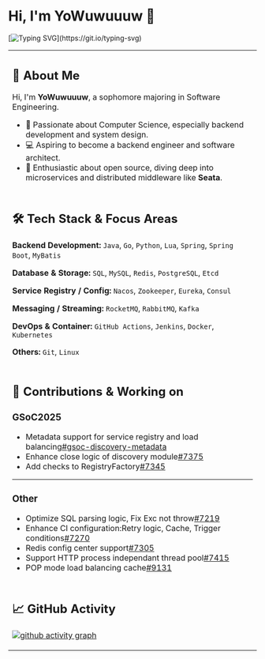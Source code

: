 # Hi, I'm YoWuwuuuw 👋  
[![Typing SVG](https://readme-typing-svg.demolab.com?font=Exo+2&size=22&pause=1000&width=435&lines=Welcome+to+my+GitHub+profile!)](https://git.io/typing-svg)

<table>
<tr><td>
  
## 🙋 About Me

Hi, I'm **YoWuwuuuw**, a sophomore majoring in Software Engineering.

- 🎯 Passionate about Computer Science, especially backend development and system design.  
- 💻 Aspiring to become a backend engineer and software architect.  
- 🚀 Enthusiastic about open source, diving deep into microservices and distributed middleware like **Seata**.

</td></tr>


<tr><td>
  
## 🛠️ Tech Stack & Focus Areas

**Backend Development:** `Java`, `Go`, `Python`, `Lua`, `Spring`, `Spring Boot`, `MyBatis`  

**Database & Storage:** `SQL`, `MySQL`, `Redis`, `PostgreSQL`, `Etcd`

**Service Registry / Config:** `Nacos`, `Zookeeper`, `Eureka`, `Consul`  

**Messaging / Streaming:** `RocketMQ`, `RabbitMQ`, `Kafka`  

**DevOps & Container:** `GitHub Actions`, `Jenkins`, `Docker`, `Kubernetes`  

**Others:** `Git`, `Linux`

</td></tr>


<tr><td>

## 📃 Contributions & Working on
### GSoC2025
- Metadata support for service registry and load balancing[#gsoc-discovery-metadata](https://github.com/YoWuwuuuw/incubator-seata/tree/gsoc-discovery-metadata)
- Enhance close logic of discovery module[#7375](https://github.com/apache/incubator-seata/pull/7375)
- Add checks to RegistryFactory[#7345](https://github.com/apache/incubator-seata/pull/7345)

---

### Other
- Optimize SQL parsing logic, Fix Exc not throw[#7219](https://github.com/apache/incubator-seata/pull/7219)
- Enhance CI configuration:Retry logic, Cache, Trigger conditions[#7270](https://github.com/apache/incubator-seata/pull/7270)  
- Redis config center support[#7305](https://github.com/apache/incubator-seata/pull/7305)
- Support HTTP process independant thread pool[#7415](https://github.com/apache/incubator-seata/pull/7415)
- POP mode load balancing cache[#9131](https://github.com/apache/rocketmq/pull/9131)

</td></tr>

<tr><td>

## 📈 GitHub Activity

[![github activity graph](https://github-readme-activity-graph.vercel.app/graph?username=YoWuwuuuw&bg_color=ffffff&color=9e4c98&line=9992f7&point=1e6794&area=true&hide_border=true)](https://github.com/ashutosh00710/github-readme-activity-graph)

</td></tr>
</table>
